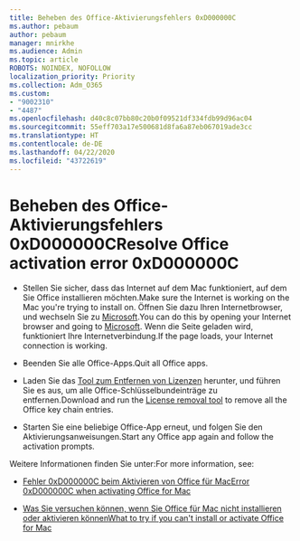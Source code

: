 ```yaml
---
title: Beheben des Office-Aktivierungsfehlers 0xD000000C
ms.author: pebaum
author: pebaum
manager: mnirkhe
ms.audience: Admin
ms.topic: article
ROBOTS: NOINDEX, NOFOLLOW
localization_priority: Priority
ms.collection: Adm_O365
ms.custom:
- "9002310"
- "4487"
ms.openlocfilehash: d40c8c07bb80c20b0f09521df334fdb99d96ac04
ms.sourcegitcommit: 55eff703a17e500681d8fa6a87eb067019ade3cc
ms.translationtype: HT
ms.contentlocale: de-DE
ms.lasthandoff: 04/22/2020
ms.locfileid: "43722619"
---
```

# <a name="resolve-office-activation-error-0xd000000c"></a><span data-ttu-id="704fc-102">Beheben des Office-Aktivierungsfehlers 0xD000000C</span><span class="sxs-lookup"><span data-stu-id="704fc-102">Resolve Office activation error 0xD000000C</span></span>

- <span data-ttu-id="704fc-103">Stellen Sie sicher, dass das Internet auf dem Mac funktioniert, auf dem Sie Office installieren möchten.</span><span class="sxs-lookup"><span data-stu-id="704fc-103">Make sure the Internet is working on the Mac you're trying to install on.</span></span> <span data-ttu-id="704fc-104">Öffnen Sie dazu Ihren Internetbrowser, und wechseln Sie zu [Microsoft](https://www.microsoft.com).</span><span class="sxs-lookup"><span data-stu-id="704fc-104">You can do this by opening your Internet browser and going to [Microsoft](https://www.microsoft.com).</span></span> <span data-ttu-id="704fc-105">Wenn die Seite geladen wird, funktioniert Ihre Internetverbindung.</span><span class="sxs-lookup"><span data-stu-id="704fc-105">If the page loads, your Internet connection is working.</span></span>

- <span data-ttu-id="704fc-106">Beenden Sie alle Office-Apps.</span><span class="sxs-lookup"><span data-stu-id="704fc-106">Quit all Office apps.</span></span>

- <span data-ttu-id="704fc-107">Laden Sie das [Tool zum Entfernen von Lizenzen](https://go.microsoft.com/fwlink/?linkid=849815) herunter, und führen Sie es aus, um alle Office-Schlüsselbundeinträge zu entfernen.</span><span class="sxs-lookup"><span data-stu-id="704fc-107">Download and run the [License removal tool](https://go.microsoft.com/fwlink/?linkid=849815) to remove all the Office key chain entries.</span></span>

- <span data-ttu-id="704fc-108">Starten Sie eine beliebige Office-App erneut, und folgen Sie den Aktivierungsanweisungen.</span><span class="sxs-lookup"><span data-stu-id="704fc-108">Start any Office app again and follow the activation prompts.</span></span>

<span data-ttu-id="704fc-109">Weitere Informationen finden Sie unter:</span><span class="sxs-lookup"><span data-stu-id="704fc-109">For more information, see:</span></span>

- [<span data-ttu-id="704fc-110">Fehler 0xD000000C beim Aktivieren von Office für Mac</span><span class="sxs-lookup"><span data-stu-id="704fc-110">Error 0xD000000C when activating Office for Mac</span></span>](https://support.office.com/article/error-0xd000000c-when-activating-office-for-mac-da865931-4658-4829-ba2d-8133390c6d25)

- [<span data-ttu-id="704fc-111">Was Sie versuchen können, wenn Sie Office für Mac nicht installieren oder aktivieren können</span><span class="sxs-lookup"><span data-stu-id="704fc-111">What to try if you can't install or activate Office for Mac</span></span>](https://support.office.com/article/what-to-try-if-you-can-t-install-or-activate-office-for-mac-5efba2b4-b1e6-4e5f-bf3c-6ab945d03dea)
